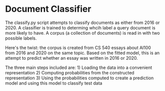 # Document Classifier

The classify.py script attempts to classify documents as either from 2016 or 2020. A classifier is trained to determing whcih label a query document is more likely to have. A corpus (a collection of documents) is read in with two possible labels.

Here's the twist: the corpus is created from CS 540 essays about AI100 from 2016 and 2020 on the same topic. Based on the fitted model, this is an attempt to predict whether an essay was written in 2016 or 2020.

The three main steps included are: 1) Loading the data into a convenient representation 2) Computing probabilities from the constructed representation 3) Using the probabilities computed to create a prediction model and using this model to classify test data
